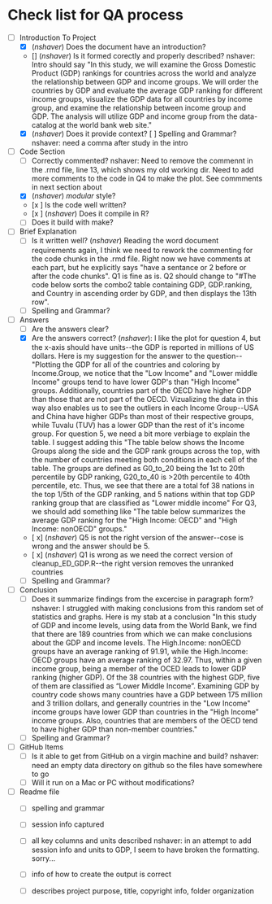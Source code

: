 # Check list for QA process 
- [ ] Introduction To Project
	- [x] (*nshaver*) Does the document have an introduction?
	- [] (*nshaver*) Is it formed corectly and properly described? nshaver: Intro should say "In this study, we will examine the Gross Domestic Product (GDP) rankings for countries across the world and analyze the relationship between GDP and income groups. We will order the countries by GDP and evaluate the average GDP ranking for different income groups, visualize the GDP data for all countries by income group, and examine the relationship between income group and GDP. The analysis will utilize GDP and income group from the data-catalog at the world bank web site."
	- [x] (*nshaver*) Does it provide context?
	[ ] Spelling and Grammar? nshaver: need a comma after study in the intro
- [ ] Code Section
	- [ ] Correctly commented? nshaver: Need to remove the commennt in the .rmd file, line 13, which shows my old working dir. Need to add more comments to the code in Q4 to make the plot. See commments in next section about 
	- [x] (*nshaver*) *modular* style?
	- [x ] Is the code well written? 
	- [x ] (*nshaver*) Does it compile in R? 
	- [ ] Does it build with make? 
- [ ] Brief Explanation
	- [ ] Is it written well? (*nshaver*) Reading the word document requirements again, I think we need to rework the commenting for the code chunks in the .rmd file. Right now we have comments at each part, but he explicitly says "have a sentance or 2 before or after the code chunks". Q1 is fine as is. Q2 should change to "#The code below sorts the combo2 table containing GDP, GDP.ranking, and  Country in ascending order by GDP, and then displays the 13th row".
	- [ ] Spelling and Grammar?
- [ ] Answers 
	- [ ] Are the answers clear?
	- [x] Are the answers correct? (*nshaver*): I like the plot for question 4, but the x-axis should have units--the GDP is reported in millions of US dollars. Here is my suggestion for the answer to the question--"Plotting the GDP for all of the countries and coloring by Income.Group, we notice that the "Low Income" and "Lower middle Income" groups tend to have lower GDP's than "High Income" groups. Additionally, countries part of the OECD have higher GDP than those that are not part of the OECD. Vizualizing the data in this way also enables us to see the outliers in each Income Group--USA and China have higher GDPs than most of their respective groups, while Tuvalu (TUV) has a lower GDP than the rest of it's income group. For question 5, we need a bit more verbiage to explain the table. I suggest adding this "The table below shows the Income Groups along the side and the GDP rank groups across the top, with the number of countries meeting both conditions in each cell of the table. The groups are defined as G0_to_20 being the 1st to 20th percentile by GDP ranking, G20_to_40 is >20th percentile to 40th percentile, etc. Thus, we see that there are a total fof 38 nations in the top 1/5th of the GDP ranking, and 5 nations within that top GDP ranking group that are classified as "Lower middle income" For Q3, we should add something like "The table below summarizes the average GDP ranking for the "High Income: OECD" and "High Income: nonOECD" groups."
	- [ x] (*nshaver*) Q5 is not the right version of the answer--cose is wrong and the answer should be 5. 
	- [ x] (*nshaver*) Q1 is wrong as we need the correct version of cleanup_ED_GDP.R--the right version removes the unranked countries
	- [ ] Spelling and Grammar?
- [ ] Conclusion
	- [ ] Does it summarize findings from the excercise in paragraph form? nshaver: I struggled with making conclusions from this random set of statistics and graphs. Here is my stab at a conclusion "In this study of GDP and income levels, using data from the World Bank, we find that there are 189 countries from which we can make conclusions about the GDP and income levels. The High.Income: nonOECD groups have an average ranking of 91.91, while the High.Income: OECD groups have an average ranking of 32.97. Thus, within a given income group, being a member of the OCED leads to lower GDP ranking (higher GDP). Of the 38 countries with the highest GDP, five of them are classified as “Lower Middle Income”. Examining GDP by country code shows many countries have a GDP between 175 million and 3 trillion dollars, and generally countries in the "Low Income" income groups have lower GDP than countries in the "High Income” income groups. Also, countries that are members of the OECD tend to have higher GDP than non-member countries."
	- [ ] Spelling and Grammar?
- [ ] GitHub Items
  - [ ] Is it able to get from GitHub on a virgin machine and build? nshaver: need an empty data directory on github so the files have somewhere to go
  - [ ] Will it run on a Mac or PC without modifications?
- [ ] Readme file 
	- [ ] spelling and grammar
	- [ ] session info captured
	- [ ] all key columns and units described nshaver: in an attempt to add session info and units to GDP, I seem to have broken the formatting. sorry...
	- [ ] info of how to create the output is correct 
	- [ ] describes project purpose, title, copyright info, folder organization
	 
